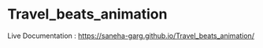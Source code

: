 # Travel_beats_animation
Live Documentation : https://saneha-garg.github.io/Travel_beats_animation/
